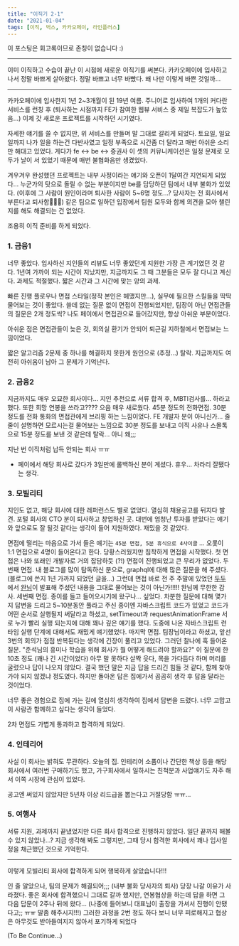 ```yaml
---
title: "이직기 2-1"
date: "2021-01-04"
tags: [이직, 벅스, 카카오페이, 라인플러스]
---
```


이 포스팅은 회고록이므로 존칭이 없습니다 :)

---

이미 이직하고 수습이 끝난 이 시점에 새로운 이직기를 써본다.
카카오페이에 입사하고 나서 정말 바쁘게 살아왔다. 정말 바쁘고 너무 바빴다.
왜 나만 이렇게 바쁜 것일까...

---

카카오페이에 입사한지 1년 2~3개월이 된 19년 여름. 주니어로 입사하여 1개의 커다란 서비스를 런칭 후 (퇴사하는 시점까지 FE가 참여한
웹뷰 서비스 중 제일 복잡도가 높았음...) 이제 갓 새로운 프로젝트를 시작하던 시기였다.

자세한 얘기를 쓸 수 없지만, 위 서비스를 만들며 말 그대로 갈리게 되었다. 토요일, 일요일까지 나가 일을 하는건 다반사였고
일정 부족으로 시간좀 더 달라고 매번 아쉬운 소리만 해대고 있었다. 게다가 fe <-> be <-> 증권사 이 셋의 커뮤니케이션은
일정 문제로 모두가 날이 서 있었기 때문에 매번 불협화음만 생겼었다.

겨우겨우 완성했던 프로젝트는 내부 사정이라는 얘기와 오픈이 1달여간 지연되게 되었다...
누군가의 탓으로 돌릴 수 없는 부분이지만 be를 담당하던 팀에서 내부 불화가 있었다. (이후에 그 사람이 원인이라며 퇴사한 사람이 5~6명 정도...? 당사자는 전 회사에서 부른다고 퇴사함🤦🏻‍♂️) 같은 팀으로 일하던 입장에서 팀원 모두와 함께 의견을 모아 챌린지를 해도 해결되는 건 없었다.

조용히 이직 준비를 하게 되었다.

### 1. 금융1
너무 좋았다. 입사하신 지인들의 리뷰도 너무 좋았던게 지원한 가장 큰 계기였던 것 같다. 1년여 가까이 되는 시간이 지났지만, 지금까지도 그 때 그분들은 모두 잘 다니고 계신다. 과제도 적절했다. 짧은 시간과 그 시간에 맞는 양의 과제.

빠른 진행 플로우나 면접 스타일(정작 본인은 헤맸지만...), 실무에 필요한
스킬들을 딱딱 물어보는 것이 좋았다.
쓸데 없는 질문 없이 면접이 진행되었지만, 팀장이 아닌 면접관들의 질문은 2개 정도씩?
나도 페이에서 면접관으로 들어갔지만, 항상 아쉬운 부분이었다.

아쉬운 점은 면접관들이 늦은 것, 회의실 환기가 안되어 퇴근길 지하철에서 면접보는 느낌이었다.

짧은 알고리즘 2문제 중 하나를 해결하지 못한게 원인으로 (추정...) 탈락.
지금까지도 여전히 아쉬움이 남아 그 문제가 기억난다.

### 2. 금융2
지금까지도 매우 오묘한 회사이다...
지인 추천으로 서류 합격 후, MBTI검사를... 하라고 했다. 또한 희망 연봉을 쓰라고???? 으음 매우 새로웠다.
45분 정도의 전화면접. 30분 정도를 전화 통화의 면접관에게 브리핑 하는 느낌이었다. FE 개발자 분이 아니신가...
줄줄이 설명하면 모르시는걸 물어보는 느낌으로 30분 정도를 보내고 이직 사유나 스몰톡으로 15분 정도를 보낸 것 같은데
탈락... 아니 왜;;;

지난 번 이직처럼 납득 안되는 회사 ㅠㅠ
+ 페이에서 해당 회사로 갔다가 3일만에 롤백하신 분이 계셨다. 휴우... 차라리 잘됐다는 생각.

### 3. 모빌리티
지인도 없고, 해당 회사에 대한 레퍼런스도 별로 없었다. 열심히 채용공고를 뒤지다 발견.
포털 회사의 CTO 분이 퇴사하고 창업하신 곳.
대번에 엄청난 투자를 받았다는 얘기와 앞으로도 잘 될것 같다는 생각이 들어 지원하였다.
재밌을 것 같았다.

면접에 떨리는 마음으로 가서 들은 얘기는 `45분 면접, 5분 휴식으로 4사이클` ... 오롯이 1:1 면접으로 4명이 들어온다고 한다.
당황스러웠지만 침착하게 면접을 시작했다. 첫 면접은 나와 또래인 개발자로 거의 잡담하듯 (?!) 면접이 진행되었고 큰 무리가 없었다.
두번째 면접. 내 블로그를 많이 탐독하신 분으로, graphql에 대해 많은 질문을 해 주셨다. (블로그에 쓴지 1년 가까지 되었던 글을...) 그런데 면접 바로 전 주 주말에 있었던 [두두](http://alwaysdodo.com/)에서 [완님](https://github.com/wan2land)이 발표해 주셨던 내용을 그대로 물어보는 것이 아닌가!!!!! 완님께 무한한 감사.
세번째 면접. 종이를 들고 들어오시기에 왔구나... 싶었다. 차분한 질문에 대해 몇가지 답변을 드리고 5~10분동안 풀라고 주신 종이엔 자바스크립트 코드가 있었고 코드가 어떤 순서로 실행될지 써달라고 하셨고, setTimeout과 requestAnimationFrame 서로 누가 빨리 실행 되는지에 대해 꽤나 깊은 얘기를 했다. 도중에 나온 자바스크립트 런타임 실행 단계에 대해서도 재밌게 얘기했었다.
마지막 면접. 팀장님이라고 하셨고, 앞선 3번의 회의가 점점 반복된다는 생각에 긴장이 풀리고 있었다. 그러던 찰나에 훅 들어온 질문. "준석님의 흥미나 학습을 위해 회사가 뭘 어떻게 해드려야 할까요?" 이 질문에 한 10초 정도 (꽤나 긴 시간이었다) 아무 말 못하다 살짝 웃다, 목을 가다듬다 하며 머리를 굴렸으나 답이 나오지 않았다. 결국 했던 말은 지금 답을 드리긴 힘들 것 같다, 함께 찾아가야 되지 않겠냐 정도였다. 하지만 돌아온 답은 집에가서 곰곰히 생각 후 답을 달라는 것이었다.

너무 좋은 경험으로 집에 가는 길에 열심히 생각하여 집에서 답변을 드렸다. 너무 고맙고 이 사람관 함께하고 싶다는 생각이 들었다.

2차 면접도 가볍게 통과하고 합격하게 되었다.

### 4. 인테리어
사실 이 회사는 밝혀도 무관하다. 오늘의 집. 인테리어 소품이나 간단한 책상 등을 해당 회사에서 여러번 구매하기도 했고,
가구회사에서 일하시는 친척분과 사업얘기도 자주 해서 이쪽 시장에 관심이 있었다.

공고엔 써있지 않았지만 5년차 이상 리드급을 뽑는다고 거절당함 ㅠㅠ...

### 5. 여행사
서류 지원, 과제까지 끝냈었지만 다른 회사 합격으로 진행하지 않았다.
일단 끝까지 해볼 수 있지 않았나...? 지금 생각해 봐도 그렇지만,
그때 당시 합격한 회사에서 꽤나 입사일정을 채근했던 것으로 기억한다.

---

이렇게 모빌리티 회사에 합격하게 되어 행복하게 살았습니다!!!

인 줄 알았으나, 팀의 문제가 해결되어;;; (내부 불화 당사자의 퇴사) 당장 나갈 이유가 사라졌다.
좋은 회사에 합격했으니 그대로 갈까 했지만, 연봉협상을 하는데 답을 하면 그 다음 답문이 2주나 뒤에 왔다...
(나중에 들어보니 대표님이 출장을 가셔서 진행이 안됐다고;; ㅠㅠ 말좀 해주시지!!!)
그러한 과정을 2번 정도 하다 보니 너무 피로해지고 협상은 아무것도 받아들여지지 않아서 포기하게 되었다

(To Be Continue...)
